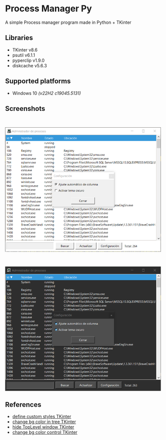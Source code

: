 # Process Manager Py
A simple Process manager program made in Python + TKinter

## Libraries

* TKinter v8.6
* psutil v6.1.1
* pyperclip v1.9.0
* diskcache v5.6.3

## Supported platforms

* Windows 10 *(v22H2 c19045.5131)*

## Screenshots
<br>
<p align="center">
    <img src=".resources\taskmanager_ligth_theme.png" width="642">
<p>
<br>
<p align="center">
    <img src=".resources\taskmanager_dark_theme.png" width="642">
<p>

## References
* [define custom styles TKinter](https://www.pythontutorial.net/tkinter/ttk-style/)
* [change bg color in tree TKinter](https://stackoverflow.com/questions/43816930/how-to-fully-change-the-background-color-on-a-tkinter-ttk-treeview)
* [hide TopLevel window TKinter](https://stackoverflow.com/questions/67590510/hide-or-close-top-level-window-when-main-window-isnt-visible)
* [change bg color control TKinter](https://stackoverflow.com/questions/58678381/is-it-possible-to-change-the-menu-border-color-in-tkinter)

<!-- software made in Argentina -->
